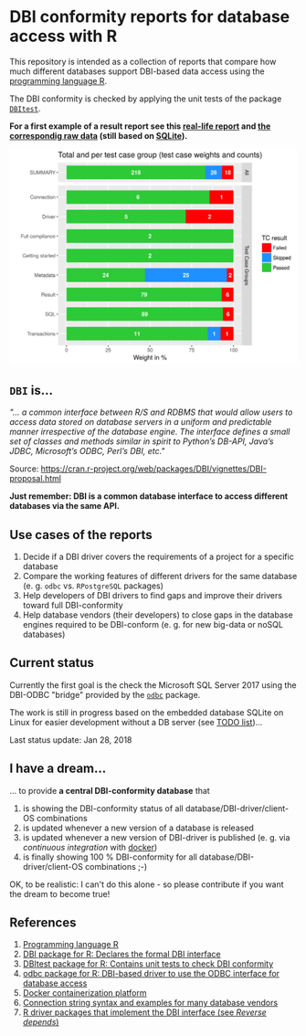 # DBI conformity reports for database access with R

This repository is intended as a collection of reports that compare how much different databases support DBI-based data access using the [programming language R][1].

The DBI conformity is checked by applying the unit tests of the package [`DBItest`][3].

**For a first example of a result report see this [real-life report](https://htmlpreview.github.io/?https://github.com/aryoda/R_DBI_DB_conformity_reports/blob/master/results/examples/example_result_report.html)
and [the correspondig raw data](results/examples/example_result_raw_data.xlsx) (still based on [SQLite](https://www.sqlite.org/)).**

<img src = "results/examples/example_result_summary.png" width = "600">



## `DBI` is...

*"... a common interface between R/S and RDBMS that would allow users to access data stored on database servers in a uniform and predictable manner irrespective of the database engine. The interface defines a small set of classes and methods similar in spirit to Python’s DB-API, Java’s JDBC, Microsoft’s ODBC, Perl’s DBI, etc."*

Source: https://cran.r-project.org/web/packages/DBI/vignettes/DBI-proposal.html

**Just remember: DBI is a common database interface to access different databases via the same API.**



## Use cases of the reports

1. Decide if a DBI driver covers the requirements of a project for a specific database
1. Compare the working features of different drivers for the same database (e. g. `odbc` vs. `RPostgreSQL` packages)
1. Help developers of DBI drivers to find gaps and improve their drivers toward full DBI-conformity
1. Help database vendors (their developers) to close gaps in the database engines required to be DBI-conform
   (e. g. for new big-data or noSQL databases)



## Current status

Currently the first goal is the check the Microsoft SQL Server 2017 using the DBI-ODBC "bridge"
provided by the [`odbc`][2] package.

The work is still in progress based on the embedded database SQLite on Linux
for easier development without a DB server (see [TODO list](TODO.md))...

Last status update: Jan 28, 2018



## I have a dream...

... to provide **a central DBI-conformity database** that

1. is showing the DBI-conformity status of all database/DBI-driver/client-OS combinations
1. is updated whenever a new version of a database is released
1. is updated whenever a new version of DBI-driver is published (e. g. via *continuous integration* with [docker][4])
1. is finally showing 100 % DBI-conformity for all database/DBI-driver/client-OS combinations ;-)

OK, to be realistic: I can't do this alone - so please contribute if you want the dream to become true!



## References

1. [Programming language R](https://www.r-project.org/)
1. [DBI package for R: Declares the formal DBI interface](https://github.com/r-dbi/DBI)
1. [DBItest package for R: Contains unit tests to check DBI conformity](https://github.com/r-dbi/DBItest)
1. [odbc package for R: DBI-based driver to use the ODBC interface for database access](https://github.com/r-dbi/odbc)
1. [Docker containerization platform](https://www.docker.com/)
1. [Connection string syntax and examples for many database vendors](https://www.connectionstrings.com)
1. [R driver packages that implement the DBI interface (see *Reverse depends*)](https://cran.r-project.org/web/packages/DBI/index.html)



[1]: https://www.r-project.org/
[2]: https://github.com/r-dbi/odbc
[3]: https://github.com/r-dbi/DBItest
[4]: https://www.docker.com/


